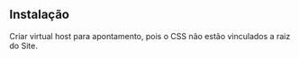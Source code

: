 <h2>Instalação</h2>
<p>
Criar virtual host para apontamento, pois o CSS não estão vinculados a raiz do Site.
</p>

